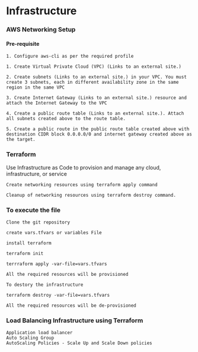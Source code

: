 # Infrastructure

### AWS Networking Setup

#### Pre-requisite

```
1. Configure aws-cli as per the required profile
```

```
1. Create Virtual Private Cloud (VPC) (Links to an external site.)

2. Create subnets (Links to an external site.) in your VPC. You must create 3 subnets, each in different availability zone in the same region in the same VPC

3. Create Internet Gateway (Links to an external site.) resource and attach the Internet Gateway to the VPC

4. Create a public route table (Links to an external site.). Attach all subnets created above to the route table.

5. Create a public route in the public route table created above with destination CIDR block 0.0.0.0/0 and internet gateway created above as the target.
```

### Terraform

Use Infrastructure as Code to provision and manage any cloud, infrastructure, or service

```
Create networking resources using terraform apply command

Cleanup of networking resources using terraform destroy command.
```

### To execute the file 

```
Clone the git repository 

create vars.tfvars or variables File

install terraform 

terraform init

terrraform apply -var-file=vars.tfvars

All the required resources will be provisioned 

To destory the infrastructure 

terraform destroy -var-file=vars.tfvars 

All the required resources will be de-provisioned
```

### Load Balancing Infrastructure using Terraform

```
Application load balancer
Auto Scaling Group
AutoScaling Policies - Scale Up and Scale Down policies